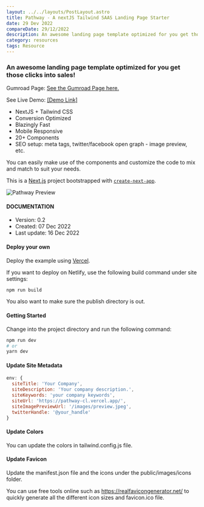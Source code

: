 ```yaml
---
layout: ../../layouts/PostLayout.astro
title: Pathway - A nextJS Tailwind SAAS Landing Page Starter
date: 29 Dev 2022
compareDate: 29/12/2022
description: An awesome landing page template optimized for you get those clicks into sales!
category: resources
tags: Resource
---
```


### An awesome landing page template optimized for you get those clicks into sales!

Gumroad Page: <a href="https://cjluntok.gumroad.com/l/pathway" target="_blank">See the Gumroad Page here.</a>

See Live Demo: <a href="https://pathway-cl.vercel.app/" target="_blank">[Demo Link]</a>

* NextJS + Tailwind CSS
* Conversion Optimized
* Blazingly Fast
* Mobile Responsive
* 20+ Components
* SEO setup: meta tags, twitter/facebook open graph - image preview, etc.

You can easily make use of the components and customize the code to mix and match to suit your needs.

This is a [Next.js](https://nextjs.org/) project bootstrapped with [`create-next-app`](https://github.com/vercel/next.js/tree/canary/packages/create-next-app).


![Pathway Preview](https://github.com/christian-luntok/pathway/blob/main/public/pathway-0-1.png?raw=true)

#### DOCUMENTATION
* Version: 0.2
* Created: 07 Dec 2022
* Last update: 16 Dec 2022


#### Deploy your own

Deploy the example using [Vercel](https://vercel.com?utm_source=github&utm_medium=readme&utm_campaign=next-example).

If you want to deploy on Netlify, use the following build command under site settings:

```bash
npm run build
```
You also want to make sure the publish directory is out.


#### Getting Started

Change into the project directory and run the following command:


```bash
npm run dev
# or
yarn dev
```

#### Update Site Metadata

```js
env: {
  siteTitle: 'Your Company',
  siteDescription: 'Your company description.',
  siteKeywords: 'your company keywords',
  siteUrl: 'https://pathway-cl.vercel.app/',
  siteImagePreviewUrl: '/images/preview.jpeg',
  twitterHandle: '@your_handle'
} 
```

#### Update Colors

You can update the colors in tailwind.config.js file.


#### Update Favicon

Update the manifest.json file and the icons under the public/images/icons folder.

You can use free tools online such as https://realfavicongenerator.net/ to quickly generate all the different icon sizes and favicon.ico file.